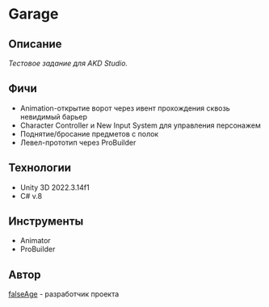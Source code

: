 # Garage

## Описание

*Тестовое задание для AKD Studio.*

## Фичи

<ul>
  <li>Animation-открытие ворот через ивент прохождения сквозь невидимый барьер</li>

  <li>Character Controller и New Input System для управления персонажем</li>

  <li>Поднятие/бросание предметов с полок</li>

  <li>Левел-прототип через ProBuilder</li>
</ul>

## Технологии

<ul>
  <li>Unity 3D 2022.3.14f1</li>

  <li>C# v.8</li>
</ul>

## Инструменты

<ul>
  <li>Animator</li>
  
  <li>ProBuilder</li>
</ul>

## Автор
[falseAge](https://github.com/falseAge) - разработчик проекта

